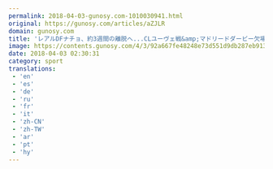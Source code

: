 ```yaml
---
permalink: 2018-04-03-gunosy.com-1010030941.html
original: https://gunosy.com/articles/aZJLR
domain: gunosy.com
title: 'レアルDFナチョ、約3週間の離脱へ...CLユーヴェ戦&amp;マドリードダービー欠場（サッカーキング） - グノシー'
image: https://contents.gunosy.com/4/3/92a667fe48248e73d551d9db287eb913_content.jpg
date: 2018-04-03 02:30:31
category: sport
translations: 
 - 'en'
 - 'es'
 - 'de'
 - 'ru'
 - 'fr'
 - 'it'
 - 'zh-CN'
 - 'zh-TW'
 - 'ar'
 - 'pt'
 - 'hy'
---
```


